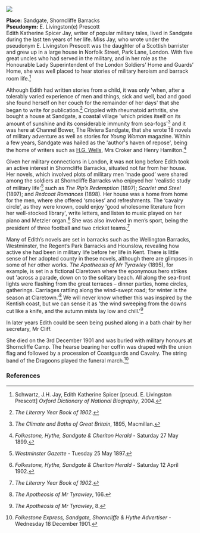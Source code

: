 <a href="https://dev.visual-essays.app"><img src="https://dev-visual-essays.netlify.app/images/ve-button.png"></a> <param ve-config title="Edith Katherine Spicer Jay (6 March 1847- 3 December 1901)" author="Michelle Crowther" layout="vtl" banner="/images/banners/19c.jpg">

<param ve-entity eid="Q1000312" aliases="Sandgate">

**Place:** Sandgate, Shorncliffe Barracks   
**Pseudonym:**  E. Livingston(e) Prescott   
Edith Katherine Spicer Jay, writer of popular military tales, lived in Sandgate during the last ten years of her life.  Miss Jay, who wrote under the pseudonym E. Livingston Prescott was the daughter of a Scottish barrister and grew up in a large house in Norfolk Street, Park Lane, London. With five great uncles who had served in the military, and in her role as the Honourable Lady Superintendent of the London Soldiers’ Home and Guards’ Home, she was well placed to hear stories of military heroism and barrack room life.[^ref1]  
<param ve-image url="https://upload.wikimedia.org/wikipedia/commons/0/02/Sandgate%2C_Kent_%28BM_1892%2C0714.10%29.jpg" label="Sandgate, 1892" attribution="British Museum, Public domain, via Wikimedia Commons"> 

Although Edith had written stories from a child, it was only 'when, after a tolerably varied experience of men and things, sick and well, bad and good she found herself on her couch for the remainder of her days' that she began to write for publication.[^ref2]  Crippled with rheumatoid arthritis, she bought a house at Sandgate, a coastal village 'which prides itself on its amount of sunshine and its considerable immunity from sea-fogs'[^ref3] and it was here at Channel Bower, The Riviera Sandgate, that she wrote 18 novels of military adventure as well as stories for _Young Woman_ magazine. Within a few years, Sandgate was hailed as the 'author's haven of repose', being the home of writers such as [H.G. Wells](/20c/20c-wellshg-biography), Mrs Croker and Henry Hamilton.[^ref4]
<param ve-image url="https://stor.artstor.org/stor/f4aec845-49aa-4dc4-8005-34516f95e7ad" label="The Riviera, Sandgate" attribution="Martin Crowther">

Given her military connections in London, it was not long before Edith took an active interest in Shorncliffe Barracks, situated not far from her house. Her novels, which involved plots of military men ‘made good’ were shared among the soldiers at Shorncliffe Barracks who enjoyed her 'realistic study of military life'[^ref5] such as _The Rip’s Redemption_ (1897); _Scarlet and Steel_ (1897); and _Redcoat Romances_ (1898). Her house was a home from home for the men, where she offered ‘smokes’ and refreshments. The ‘cavalry circle’, as they were known, could enjoy 'good wholesome literature from her well-stocked library', write letters, and listen to music played on her piano and Metzler organ.[^ref6]  She was also involved in men’s sport, being the president of three football and two cricket teams.[^ref7] 
<param ve-image url="https://stor.artstor.org/stor/071a49ae-7ac8-4b59-94ba-d7fdce39f57c" label="1st Royal Scots Regt., Shorncliffe Camp">

Many of Edith’s novels are set in barracks such as the Wellington Barracks, Westminster, the Regent’s Park Barracks and Hounslow, revealing how active she had been in military life before her life in Kent.  There is little sense of her adopted county in these novels, although there are glimpses in some of her other works. _The Apotheosis of Mr Tyrawley_ (1895), for example, is set in a fictional Claretown where the eponymous hero strikes out 'across a parade, down on to the solitary beach. All along the sea-front lights were flashing from the great terraces – dinner parties, home circles, gatherings. Carriages rattling along the wind-swept road; for winter is the season at Claretown.'[^ref8] We will never know whether this was inspired by the Kentish coast, but we can sense it as 'the wind sweeping from the downs cut like a knife, and the autumn mists lay low and chill.'[^ref9] 
<param ve-image url="https://upload.wikimedia.org/wikipedia/commons/7/7d/General_view_Sandgate_England.jpg" label="View of Sandgate" attribution="Snapshots Of The Past, CC BY-SA 2.0, via Wikimedia Commons">

In later years Edith could be seen being pushed along in a bath chair by her secretary, Mr Cliff. 
<param ve-image url="https://upload.wikimedia.org/wikipedia/commons/6/68/The_promenade_Sandgate_England.jpg" label="The Promenade, Sandgate" attribution="Snapshots Of The Past, CC BY-SA 2.0, via Wikimedia Commons">

She died on the 3rd December 1901 and was buried with military honours at Shorncliffe Camp. The hearse bearing her coffin was draped with the union flag and followed by a procession of Coastguards and Cavalry. The string band of the Dragoons played the funeral march.[^ref10] 
<param ve-image url="https://stor.artstor.org/stor/290a020f-939a-4095-afcb-7b7c33f19237" label="Shorncliffe Camp">


### References

[^ref1]: Schwartz, J.H. Jay, Edith Katherine Spicer [pseud. E. Livingston Prescott] _Oxford Dictionary of National Biography_, 2004.   
[^ref2]: _The Literary Year Book of 1902_.   
[^ref3]: _The Climate and Baths of Great Britain_, 1895, Macmillan.   
[^ref4]: _Folkestone, Hythe, Sandgate & Cheriton Herald_ - Saturday 27 May 1899. 
[^ref5]: _Westminster Gazette_ - Tuesday 25 May 1897.   
[^ref6]: _Folkestone, Hythe, Sandgate & Cheriton Herald_ - Saturday 12 April 1902.   
[^ref7]: _The Literary Year Book of 1902_.   
[^ref8]: _The Apotheosis of Mr Tyrawley_, 166. 
[^ref9]: _The Apotheosis of Mr Tyrawley_, 8.   
[^ref10]: _Folkestone Express, Sandgate, Shorncliffe & Hythe Advertiser_ - Wednesday 18 December 1901.   

